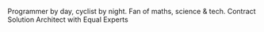 Programmer by day, cyclist by night. Fan of maths, science & tech. Contract Solution Architect with Equal Experts

